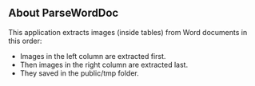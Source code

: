 ## About ParseWordDoc

This application extracts images (inside tables) from Word documents in this order:

- Images in the left column are extracted first.
- Then images in the right column are extracted last.
- They saved in the public/tmp folder.